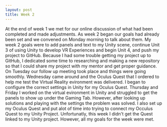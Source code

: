 ```yaml
---
layout: post
title: Week 2
---
```


At the end of week 1 we met for our online discussion of what had been completed and made adjustments. As week 2 began our goals had already been set and we convened on Monday morning to talk about them. My week 2 goals were to add panels and text to my Unity scene, continue Unit 3 of using Unity to develop VR Experiences and begin Unit 4, and push my project to GitHub. Because I had some trouble getting my project up to GitHub, I dedicated some time to researching and making a new repository so that I could share my project with my mentor and get proper guidance. On Tuesday our follow up meeting took place and things were going smoothly. Wednesday came around and the Oculus Quest that I ordered to help me test the Virtual Reality evironment was delivered. I began to configure the correct settings in Unity for my Oculus Quest. Thursday and Friday I worked on the virtual evironment in Unity and struggled to get the panels to show up under the Gaming Tab. However, after looking up solutions and playing with the settings the problem was solved. I also set up my Oculus Quest and put alot of time into trying to connect my Occulus Quest to my Unity Project. Unfortunatly, this week I didn't get the Quest linked to my Unity project. However, all my goals for the week were met.
